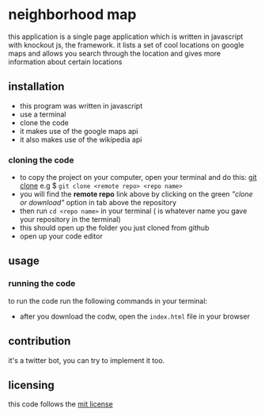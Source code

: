 # neighborhood map
this application is a single page application which is written in javascript with knockout js, the framework. it lists a set of cool locations on google maps and allows you search through the location and gives more information about certain locations

## installation
* this program was written in javascript
* use a terminal
* clone the code
* it makes use of the google maps api
* it also makes use of the wikipedia api


### cloning the code
* to copy the project on your computer, open your terminal and do this: [git clone](https://github.com/afope/neighborhood-map.git) e.g $ `git clone <remote repo> <repo name>`
* you will find the **remote repo** link above by clicking on the green *"clone or download"* option in tab above the repository
* then run `cd <repo name>` in your terminal (*<repo name>* is whatever name you gave your repository in the terminal)
* this should open up the folder you just cloned from github
* open up your code editor


## usage
### running the code

to run the code run the following commands in your terminal:
* after you download the codw, open the `index.html` file in your browser

## contribution
it's a twitter bot, you can try to implement it too.

## licensing
this code follows the [mit license](https://github.com/angular/angular.js/blob/master/LICENSE)
